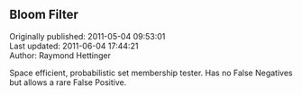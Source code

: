 ## Bloom Filter  
Originally published: 2011-05-04 09:53:01  
Last updated: 2011-06-04 17:44:21  
Author: Raymond Hettinger  
  
Space efficient, probabilistic set membership tester.  Has no False Negatives but allows a rare False Positive.